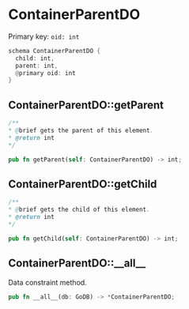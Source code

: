 # ContainerParentDO

Primary key: `oid: int`

```rust
schema ContainerParentDO {
  child: int,
  parent: int,
  @primary oid: int
}
```
## ContainerParentDO::getParent

```java
/**
* @brief gets the parent of this element.
* @return int
*/
```
```rust
pub fn getParent(self: ContainerParentDO) -> int;
```
## ContainerParentDO::getChild

```java
/**
* @brief gets the child of this element.
* @return int
*/
```
```rust
pub fn getChild(self: ContainerParentDO) -> int;
```
## ContainerParentDO::\_\_all\_\_

Data constraint method.

```rust
pub fn __all__(db: GoDB) -> *ContainerParentDO;
```
